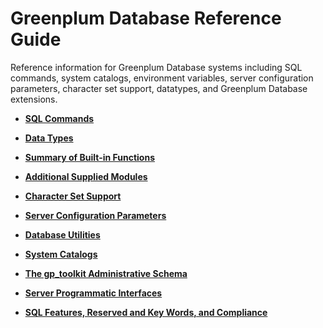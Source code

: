 # Greenplum Database Reference Guide 

Reference information for Greenplum Database systems including SQL commands, system catalogs, environment variables, server configuration parameters, character set support, datatypes, and Greenplum Database extensions.

-   **[SQL Commands](sql_commands/sql_ref.html)**  

-   **[Data Types](data_types.html)**  

-   **[Summary of Built-in Functions](function-summary.html)**  

-   **[Additional Supplied Modules](modules/intro.html)**  

-   **[Character Set Support](character_sets.html)**  

-   **[Server Configuration Parameters](config_params/guc_config.html)**  

-   **[Database Utilities](../utility_guide/utility_guide.html)**

-   **[System Catalogs](system_catalogs/catalog_ref.html)**  

-   **[The gp\_toolkit Administrative Schema](gp_toolkit.html)**  

-   **[Server Programmatic Interfaces](extensions/srvapi_intro.html)**  

-   **[SQL Features, Reserved and Key Words, and Compliance](misc.html)**  


